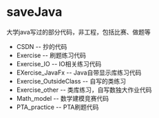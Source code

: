 # saveJava
大学java写过的部分代码，非工程，包括比赛、做题等
* CSDN -- 抄的代码
* Exercise -- 刷题练习代码
* Exercise_IO -- IO相关练习代码
* EXercise_JavaFx -- Java自带显示库练习代码
* Exercise_OutsideClass -- 自写的类练习
* Exercise_other -- 类库练习，自写数独大作业代码
* Math_model -- 数学建模竞赛代码
* PTA_practice -- PTA刷题代码
